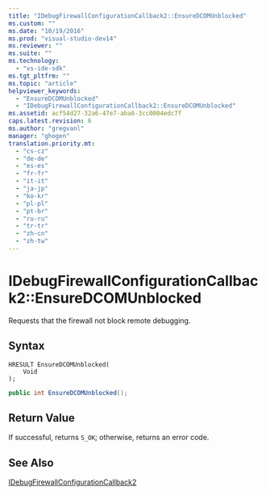 ```yaml
---
title: "IDebugFirewallConfigurationCallback2::EnsureDCOMUnblocked"
ms.custom: ""
ms.date: "10/19/2016"
ms.prod: "visual-studio-dev14"
ms.reviewer: ""
ms.suite: ""
ms.technology: 
  - "vs-ide-sdk"
ms.tgt_pltfrm: ""
ms.topic: "article"
helpviewer_keywords: 
  - "EnsureDCOMUnblocked"
  - "IDebugFirewallConfigurationCallback2::EnsureDCOMUnblocked"
ms.assetid: acf54d27-32a6-47e7-aba6-3cc0004edc7f
caps.latest.revision: 6
ms.author: "gregvanl"
manager: "ghogen"
translation.priority.mt: 
  - "cs-cz"
  - "de-de"
  - "es-es"
  - "fr-fr"
  - "it-it"
  - "ja-jp"
  - "ko-kr"
  - "pl-pl"
  - "pt-br"
  - "ru-ru"
  - "tr-tr"
  - "zh-cn"
  - "zh-tw"
---
```

# IDebugFirewallConfigurationCallback2::EnsureDCOMUnblocked
Requests that the firewall not block remote debugging.  
  
## Syntax  
  
```cpp#  
HRESULT EnsureDCOMUnblocked(   
    Void  
);  
```  
  
```c#  
public int EnsureDCOMUnblocked();  
```  
  
## Return Value  
 If successful, returns `S_OK`; otherwise, returns an error code.  
  
## See Also  
 [IDebugFirewallConfigurationCallback2](../../../extensibility/debugger/reference/idebugfirewallconfigurationcallback2.md)